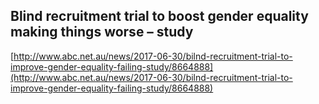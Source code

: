 ## Blind recruitment trial to boost gender equality making things worse – study
  
  [http://www.abc.net.au/news/2017-06-30/bilnd-recruitment-trial-to-improve-gender-equality-failing-study/8664888](http://www.abc.net.au/news/2017-06-30/bilnd-recruitment-trial-to-improve-gender-equality-failing-study/8664888)